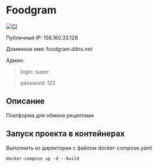 # Foodgram

[![CI](https://github.com/BU-Marina/foodgram-project-react/actions/workflows/foodgram_workflow.yml/badge.svg?branch=master)](https://github.com/BU-Marina/foodgram-project-react/actions/workflows/foodgram_workflow.yml)

Публичный IP: 158.160.33.128

Доменное имя: foodgram.ddns.net

Админ: 
  >login: super

  >password: 123

## Описание

Платформа для обмена рецептами

## Запуск проекта в контейнерах

Выполнить из директории с файлом docker-compose.yaml

```
docker-compose up -d --build
```
